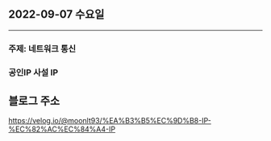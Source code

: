 ## 2022-09-07 수요일

---

### 주제: 네트워크 통신
### 공인IP 사설 IP

## 블로그 주소 

https://velog.io/@moonlt93/%EA%B3%B5%EC%9D%B8-IP-%EC%82%AC%EC%84%A4-IP
